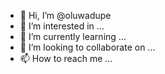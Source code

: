 - 👋 Hi, I’m @oluwadupe
- 👀 I’m interested in ...
- 🌱 I’m currently learning ...
- 💞️ I’m looking to collaborate on ...
- 📫 How to reach me ...

<!---
oluwadupe/oluwadupe is a ✨ special ✨ repository because its `README.md` (this file) appears on your GitHub profile.
You can click the Preview link to take a look at your changes.
--->
